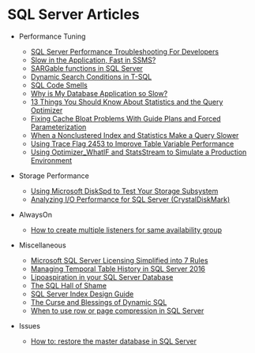 # SQL Server Articles

   - Performance Tuning
     - [SQL Server Performance Troubleshooting For Developers](https://www.red-gate.com/simple-talk/sql/performance/basic-sql-server-performance-troubleshooting-for-developers/)
     - [Slow in the Application, Fast in SSMS?](http://www.sommarskog.se/query-plan-mysteries.html)
     - [SARGable functions in SQL Server](http://sqlblog.com/blogs/rob_farley/archive/2010/01/22/sargable-functions-in-sql-server.aspx)
     - [Dynamic Search Conditions in T-SQL](http://www.sommarskog.se/dynamic_sql.html)
     - [SQL Code Smells](https://www.red-gate.com/simple-talk/sql/t-sql-programming/sql-code-smells/)     
     - [Why is My Database Application so Slow?](https://www.red-gate.com/simple-talk/dotnet/net-performance/database-application-slow/)
     - [13 Things You Should Know About Statistics and the Query Optimizer](https://www.red-gate.com/simple-talk/sql/t-sql-programming/13-things-you-should-know-about-statistics-and-the-query-optimizer/)
     - [Fixing Cache Bloat Problems With Guide Plans and Forced Parameterization](https://www.red-gate.com/simple-talk/sql/performance/fixing-cache-bloat-problems-with-guide-plans-and-forced-parameterization/)
     - [When a Nonclustered Index and Statistics Make a Query Slower](https://sqlworkbooks.com/2017/05/when-a-nonclustered-index-and-statistics-make-a-query-slower/)
     - [Using Trace Flag 2453 to Improve Table Variable Performance](https://www.brentozar.com/archive/2017/02/using-trace-flag-2453-improve-table-variable-performance/)
     - [Using Optimizer_WhatIF and StatsStream to Simulate a Production Environment](https://www.red-gate.com/simple-talk/sql/database-administration/using-optimizer_whatif-and-statsstream-to-simulate-a-production-environment/)
     
   - Storage Performance
     - [Using Microsoft DiskSpd to Test Your Storage Subsystem](https://sqlperformance.com/2015/08/io-subsystem/diskspd-test-storage)
     - [Analyzing I/O Performance for SQL Server (CrystalDiskMark)](https://sqlperformance.com/2015/05/io-subsystem/analyzing-io-performance-for-sql-server)

   - AlwaysOn
     - [How to create multiple listeners for same availability group](https://blogs.msdn.microsoft.com/sqlalwayson/2012/02/03/how-to-create-multiple-listeners-for-same-availability-group-goden-yao/)

   - Miscellaneous
     - [Microsoft SQL Server Licensing Simplified into 7 Rules](https://www.brentozar.com/archive/2015/04/microsoft-sql-server-licensing-simplified-into-7-rules/)
     - [Managing Temporal Table History in SQL Server 2016](https://www.mssqltips.com/sqlservertip/4674/managing-temporal-table-history-in-sql-server-2016/)
     - [Lipoaspiration in your SQL Server Database](https://www.red-gate.com/simple-talk/sql/performance/lipoaspiration-in-your-sql-server-database/)
     - [The SQL Hall of Shame](http://sqlblog.com/blogs/adam_machanic/archive/2017/06/14/the-sql-hall-of-shame.aspx)
     - [SQL Server Index Design Guide](https://technet.microsoft.com/en-us/library/jj835095.aspx)
     - [The Curse and Blessings of Dynamic SQL](http://sommarskog.se/dyn-search.html)
     - [When to use row or page compression in SQL Server](https://thomaslarock.com/2018/01/when-to-use-row-or-page-compression-in-sql-server/)     

   - Issues
     - [How to: restore the master database in SQL Server](https://thomaslarock.com/2014/01/restore-the-master-database-in-sql-server-2012/)
